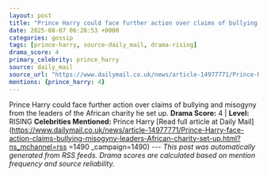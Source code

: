 ```yaml
---
layout: post
title: "Prince Harry could face further action over claims of bullying and misogyny from leaders of African charity he set up"
date: 2025-08-07 06:28:53 +0000
categories: gossip
tags: [prince-harry, source-daily_mail, drama-rising]
drama_score: 4
primary_celebrity: prince_harry
source: daily_mail
source_url: "https://www.dailymail.co.uk/news/article-14977771/Prince-Harry-face-action-claims-bullying-misogyny-leaders-African-charity-set-up.html?ns_mchannel=rss&1490&campaign=1490"
mentions: {prince_harry: 4}
---
```


Prince Harry could face further action over claims of bullying and misogyny from the leaders of the African charity he set up. **Drama Score:** 4 | **Level:** RISING **Celebrities Mentioned:** Prince Harry [Read full article at Daily Mail](https://www.dailymail.co.uk/news/article-14977771/Prince-Harry-face-action-claims-bullying-misogyny-leaders-African-charity-set-up.html?ns_mchannel=rss =1490 _campaign=1490) --- *This post was automatically generated from RSS feeds. Drama scores are calculated based on mention frequency and source reliability.*